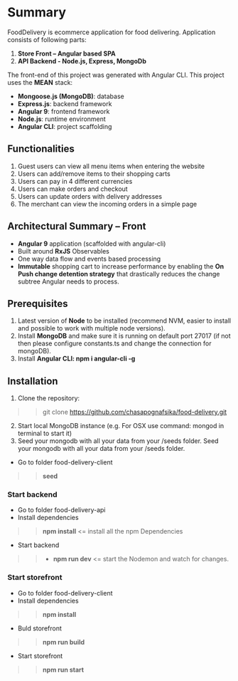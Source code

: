 # Summary

FoodDelivery is ecommerce application for food delivering. Application consists of following
parts:
1. <strong>Store Front – Angular based SPA</strong>
2. <strong>API Backend - Node.js, Express, MongoDb</em></strong>

The front-end of this project was generated with Angular CLI.
This project uses the <strong>MEAN</strong> stack:
* <strong>Mongoose.js (MongoDB)</strong>: database
* <strong>Express.js</strong>: backend framework
* <strong>Angular 9</strong>: frontend framework
* <strong>Node.js</strong>: runtime environment
* <strong>Angular CLI</strong>: project scaffolding

## Functionalities

1. Guest users can view all menu items when entering the website
2. Users can add/remove items to their shopping carts
3. Users can pay in 4 different currencies
4. Users can make orders and checkout
5. Users can update orders with delivery addresses
6. The merchant can view the incoming orders in a simple page

## Architectural Summary – Front

* <strong>Angular 9</strong> application (scaffolded with angular-cli)
* Built around <strong>RxJS</strong> Observables
* One way data flow and events based processing
* <strong>Immutable</strong> shopping cart to increase performance by enabling the <strong> On Push change
detention strategy</strong> that drastically reduces the change subtree Angular needs to process.

## Prerequisites

1. Latest version of <strong>Node</strong> to be installed (recommend NVM, easier to install and possible to
work with multiple node versions).
2. Install <strong>MongoDB</strong> and make sure it is running on default port 27017 (if not then please
configure constants.ts and change the connection for mongoDB).
3. Install <strong>Angular CLI: npm i angular-cli -g</strong>

## Installation 

1. Clone the repository: 
>>git clone https://github.com/chasapognafsika/food-delivery.git
2. Start local MongoDB instance (e.g. For OSX use command: mongod in terminal to start it)
3. Seed your mongodb with all your data from your /seeds folder.
Seed your mongodb with all your data from your /seeds folder.
* Go to folder food-delivery-client
>><strong>seed</strong>

### Start backend

* Go to folder food-delivery-api
* Install dependencies
>><strong>npm install</strong> <= install all the npm Dependencies
* Start backend
>>* <strong>npm run dev</strong> <= start the Nodemon and watch for changes.

### Start storefront

* Go to folder food-delivery-client
* Install dependencies
>><strong>npm install</strong>
* Buld storefront
>><strong>npm run build</strong>
* Start storefront
>><strong>npm run start</strong>
